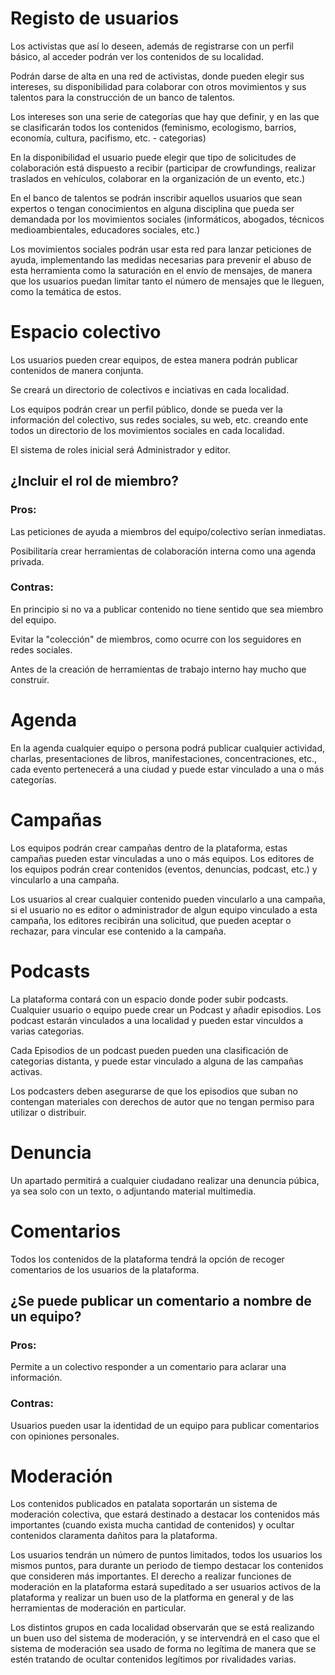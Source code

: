 # Registo de usuarios

Los activistas que así lo deseen, además de registrarse con un perfil básico, al acceder podrán ver los contenidos de su localidad.

Podrán darse de alta en una red de activistas, donde pueden elegir sus intereses, su disponibilidad para colaborar con otros movimientos y sus talentos para la construcción de un banco de talentos.

Los intereses son una serie de categorías que hay que definir, y en las que se clasificarán todos los contenidos (feminismo, ecologismo, barrios, economía, cultura, pacifismo, etc. - categorias)

En la disponibilidad el usuario puede elegir que tipo de solicitudes de colaboración está dispuesto a recibir (participar de crowfundings, realizar traslados en vehículos, colaborar en la organización de un evento, etc.)

En el banco de talentos se podrán inscribir aquellos usuarios que sean expertos o tengan conocimientos en alguna disciplina que pueda ser demandada por los movimientos sociales (informáticos, abogados, técnicos medioambientales, educadores sociales, etc.)

Los movimientos sociales podrán usar esta red para lanzar peticiones de ayuda, implementando las medidas necesarias para prevenir el abuso de esta herramienta como la saturación en el envío de mensajes, de manera que los usuarios puedan limitar tanto el número de mensajes que le lleguen, como la temática de estos.

# Espacio colectivo

Los usuarios pueden crear equipos, de estea manera podrán publicar contenidos de manera conjunta.

Se creará un directorio de colectivos e inciativas en cada localidad.

Los equipos podrán crear un perfil público, donde se pueda ver la información del colectivo, sus redes sociales, su web, etc. creando ente todos un directorio de los movimientos sociales en cada localidad.

El sistema de roles inicial será Administrador y editor.

## ¿Incluir el rol de miembro? 

### Pros:

Las peticiones de ayuda a miembros del equipo/colectivo serían inmediatas.

Posibilitaría crear herramientas de colaboracíón interna como una agenda privada.

### Contras:

En principio si no va a publicar contenido no tiene sentido que sea miembro del equipo.

Evitar la "colección" de miembros, como ocurre con los seguidores en redes sociales.

Antes de la creación de herramientas de trabajo interno hay mucho que construir.

# Agenda

En la agenda cualquier equipo o persona podrá publicar cualquier actividad, charlas, presentaciones de libros, manifestaciones, concentraciones, etc., cada evento pertenecerá a una ciudad y puede estar vinculado a una o más categorías.

# Campañas

Los equipos podrán crear campañas dentro de la plataforma, estas campañas pueden estar vinculadas a uno o más equipos. Los editores de los equipos podrán crear contenidos (eventos, denuncias, podcast, etc.) y vincularlo a una campaña.

Los usuarios al crear cualquier contenido pueden vincularlo a una campaña, si el usuario no es editor o administrador de algun equipo vinculado a esta campaña, los editores recibirán una solicitud, que pueden aceptar o rechazar, para vincular ese contenido a la campaña.

# Podcasts

La plataforma contará con un espacio donde poder subir podcasts. Cualquier usuario o equipo puede crear un Podcast y añadir episodios. Los podcast estarán vinculados a una localidad y pueden estar vinculdos a varias categorias.

Cada Episodios de un podcast pueden pueden una clasificación de categorias distanta, y puede estar vinculado a alguna de las campañas activas.

Los podcasters deben asegurarse de que los episodios que suban no contengan materiales con derechos de autor que no tengan permiso para utilizar o distribuir.

# Denuncia

Un apartado permitirá a cualquier ciudadano realizar una denuncia púbica, ya sea solo con un texto, o adjuntando material multimedia.

# Comentarios

Todos los contenidos de la plataforma tendrá la opción de recoger comentarios de los usuarios de la plataforma.

## ¿Se puede publicar un comentario a nombre de un equipo?

### Pros:

Permite a un colectivo responder a un comentario para aclarar una información.

### Contras:

Usuarios pueden usar la identidad de un equipo para publicar comentarios con opiniones personales.

# Moderación

Los contenidos publicados en patalata soportarán un sistema de moderación colectiva, que estará destinado a destacar los contenidos más importantes (cuando exista mucha cantidad de contenidos) y ocultar contenidos claramenta dañitos para la plataforma.

Los usuarios tendrán un número de puntos limitados, todos los usuarios los mismos puntos, para durante un periodo de tiempo destacar los contenidos que consideren más importantes. El derecho a realizar funciones de moderación en la plataforma estará supeditado a ser usuarios activos de la plataforma y realizar un buen uso de la platforma en general y de las herramientas de moderación en particular.

Los distintos grupos en cada localidad observarán que se está realizando un buen uso del sistema de moderación, y se intervendrá en el caso que el sistema de moderación sea usado de forma no legítima de manera que se estén tratando de ocultar contenidos legítimos por rivalidades varias.

